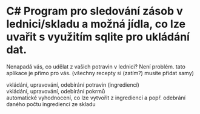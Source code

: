 # C# Program pro sledování zásob v lednici/skladu a možná jídla, co lze uvařit s využitím sqlite pro ukládání dat.

Nenapadá vás, co udělat z vašich potravin v lednici? Není problém. tato aplikace je přímo pro vás. (všechny recepty si (zatím?) musíte přidat samy)

vkládání, upravování, odebírání potravin (ingrediencí)\
vkládání, upravování, odebírání pokrmů \
automatické vyhodnocení, co lze vytvořit z ingrediencí a popř. odebrání daného počtu ingrediencí ze skladu
